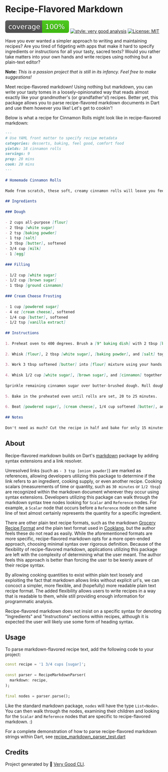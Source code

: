 # Recipe-Flavored Markdown

![Coverage][coverage_badge] [![style: very good analysis][very_good_analysis_badge]][very_good_analysis_link] [![License: MIT][license_badge]][license_link]

Have you ever wanted a simpler approach to writing and maintaining recipes? Are you tired of fidgeting with apps that make it hard to specify ingredients or instructions for all your tasty, sacred texts? Would you rather take matters into your own hands and write recipes using nothing but a plain-text editor?

**Note:** *This is a passion project that is still in its infancy. Feel free to make suggestions!*

Meet recipe-flavored markdown! Using nothing but markdown, you can write your tasty tomes in a loosely-opinionated way that reads almost exactly like your grandmother's (or grandfather's!) recipes. Better yet, this package allows you to parse recipe-flavored markdown documents in Dart and use them however you like! Let's get to cookin'!

Below is what a recipe for Cinnamon Rolls might look like in recipe-flavored markdown: 

```markdown
---
# Use YAML front matter to specify recipe metadata
categories: desserts, baking, feel good, comfort food
yields: 18 cinnamon rolls
servings: 9
prep: 20 mins
cook: 20 mins
---

# Homemade Cinnamon Rolls

Made from scratch, these soft, creamy cinnamon rolls will leave you feeling happy and satisfied, even on the coldest winter nights. Pour over a generous, sugary glaze for the warm, comforting snack you know you deserve!

## Ingredients

### Dough

- 2 cups all-purpose [flour]
- 2 tbsp [white sugar]
- 2 tsp [baking powder]
- 1 tsp [salt]
- 3 tbsp [butter], softened
- 3/4 cup [milk]
- 1 [egg]

### Filling

- 1/2 cup [white sugar]
- 1/2 cup [brown sugar]
- 1 tbsp [ground cinnamon]

### Cream Cheese Frosting

- 1 cup [powdered sugar]
- 4 oz [cream cheese], softened
- 1/4 cup [butter], softened
- 1/2 tsp [vanilla extract]

## Instructions

1. Preheat oven to 400 degrees. Brush a [9" baking dish] with 2 tbsp [butter].

2. Whisk [flour], 2 tbsp [white sugar], [baking powder], and [salt] together in a large bowl.

3. Work 3 tbsp softened [butter] into [flour] mixture using your hands. Beat [milk] and [egg] together in another bowl; pour into flour-butter mixture and stir with a spatula until a soft dough forms.

4. Whisk 1/2 cup [white sugar], [brown sugar], and [cinnamon] together in a small bowl. Sprinkle 1/2 of the cinnamon sugar mixture in the bottom of the prepared baking dish.

Sprinkle remaining cinnamon sugar over butter-brushed dough. Roll dough around filling to form a log; cut log into 18 rolls and place rolls in the prepared baking dish.

5. Bake in the preheated oven until rolls are set, 20 to 25 minutes.

6. Beat [powdered sugar], [cream cheese], 1/4 cup softened [butter], and [vanilla extract] together in a bowl until frosting is smooth. Top hot cinnamon rolls with cream cheese frosting.

## Notes

Don't need as much? Cut the recipe in half and bake for only 15 minutes!
```

## About

Recipe-flavored markdown builds on Dart's [markdown] package by adding syntax extensions and a link resolver.

Unresolved links (such as `- 3 tsp [onion powder]`) are marked as references, allowing developers utilizing this package to determine if the link refers to an ingredient, cooking supply, or even another recipe. Cooking scalars (measurements of time or quantity, such as `30 minutes` or `1/2 tbsp`) are recognized within the markdown document wherever they occur using syntax extensions. Developers utilizing this package can walk through the markdown syntax tree nodes looking for `Scalar` and `Reference` nodes. For example, a `Scalar` node that occurs before a `Reference` node on the same line of text almost certainly represents the quantity for a specific ingredient.

There are other plain text recipe formats, such as the markdown [Grocery Recipe Format] and the plain text format used in [Cooklang], but the author feels these do not read as easily. While the aforementioned formats are more specific, recipe-flavored markdown opts for a more open-ended approach, choosing minimal syntax over rigorous definition. Because of the flexibility of recipe-flavored markdown, applications utilizing this package are left with the complexity of determining what the user meant. The author feels this approach is better than forcing the user to be keenly aware of their recipe syntax. 

By allowing cooking quantities to exist within plain text loosely and exploiting the fact that markdown allows links without explicit url's, we can concoct a simpler, more flexible, and (hopefully) more readable plain text recipe format. The added flexibility allows users to write recipes in a way that is readable to them, while still providing enough information for programmatic analysis.

Recipe-flavored markdown does not insist on a specific syntax for denoting "Ingredients" and "Instructions" sections within recipes, although it is expected the user will likely use some form of heading syntax.

## Usage

To parse markdown-flavored recipe text, add the following code to your project:

```dart
const recipe = '1 3/4 cups [sugar]';

const parser = RecipeMarkdownParser(
  markdown: recipe,
);

final nodes = parser.parse();
```

Like the standard markdown package, `nodes` will have the type `List<Node>`. You can then walk through the nodes, examining their children and looking for the `Scalar` and `Reference` nodes that are specific to recipe-flavored markdown. :)   

For a complete demonstration of how to parse recipe-flavored markdown strings within Dart, see [recipe_markdown_parser_test.dart](test/src/recipe_markdown_parser_test.dart) 

## Credits

Project generated by 🦄 [Very Good CLI].

[coverage_badge]: coverage_badge.svg
[license_badge]: https://img.shields.io/badge/license-MIT-blue.svg
[license_link]: https://opensource.org/licenses/MIT
[very_good_analysis_badge]: https://img.shields.io/badge/style-very_good_analysis-B22C89.svg
[very_good_analysis_link]: https://pub.dev/packages/very_good_analysis
[markdown]: https://pub.dev/packages/markdown
[Very Good CLI]: https://pub.dev/packages/very_good_cli
[Grocery Recipe Format]: https://github.com/cnstoll/Grocery-Recipe-Format
[Cooklang]: https://cooklang.org/docs/spec/

